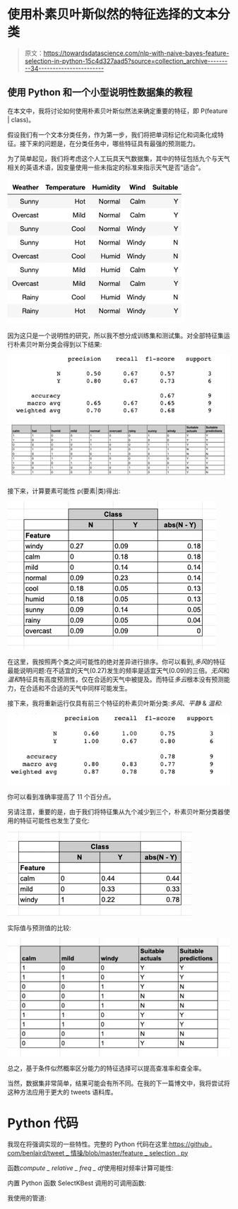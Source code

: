 # 使用朴素贝叶斯似然的特征选择的文本分类

> 原文：<https://towardsdatascience.com/nlp-with-naive-bayes-feature-selection-in-python-15c4d327aad5?source=collection_archive---------34----------------------->

## 使用 Python 和一个小型说明性数据集的教程

在本文中，我将讨论如何使用朴素贝叶斯似然法来确定重要的特征，即 P(feature | class)。

假设我们有一个文本分类任务，作为第一步，我们将把单词标记化和词条化成特征。接下来的问题是，在分类任务中，哪些特征具有最强的预测能力。

为了简单起见，我们将考虑这个人工玩具天气数据集，其中的特征包括九个与天气相关的英语术语，因变量使用一些未指定的标准来指示天气是否“适合”。

![](img/356a00ab3c17c619a8a9c7bbcec5c63e.png)

因为这只是一个说明性的研究，所以我不想分成训练集和测试集。对全部特征集运行朴素贝叶斯分类会得到以下结果:

![](img/fcb6ceb6c5579dc7edbf87550f1177cb.png)![](img/dbfc4a48f6b0e9eb3b0fa818dd6f9f7b.png)

接下来，计算要素可能性 p(要素|类)得出:

![](img/a90aacaff0732656ae9840c12c770258.png)

在这里，我按照两个类之间可能性的绝对差异进行排序。你可以看到,*多风*的特征最能说明问题:在不适宜的天气(0.27)发生的频率是适宜天气(0.09)的三倍。*无风*和*温和*特征具有高度预测性，仅在合适的天气中被提及。而特征*多云*根本没有预测能力，在合适和不合适的天气中同样可能发生。

接下来，我将重新运行仅具有前三个特征的朴素贝叶斯分类:*多风*、*平静* & *温和*:

![](img/6947801bb07e2911fa21b839e1f78546.png)

你可以看到准确率提高了 11 个百分点。

另请注意，重要的是，由于我们将特征集从九个减少到三个，朴素贝叶斯分类器使用的特征可能性也发生了变化:

![](img/870c55f728b1c457ab1c4aa80e25d15e.png)

实际值与预测值的比较:

![](img/36c49b146379adf183c9bfabd7906a78.png)

总之，基于条件似然概率区分能力的特征选择可以提高查准率和查全率。

当然，数据集非常简单，结果可能会有所不同。在我的下一篇博文中，我将尝试将这种方法应用于更大的 tweets 语料库。

# Python 代码

我现在将强调实现的一些特性。完整的 Python 代码在这里:[https://github . com/benlaird/tweet _ 情操/blob/master/feature _ selection . py](https://github.com/benlaird/tweet_sentiment/blob/master/feature_selection.py)

函数*compute _ relative _ freq _ df*使用相对频率计算可能性:

内置 Python 函数 SelectKBest 调用的可调用函数:

我使用的管道: